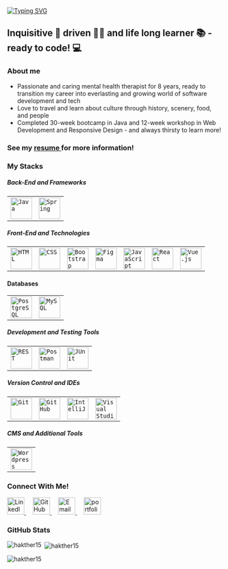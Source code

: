 <body>
<section>
<a href="https://git.io/typing-svg"><img src="https://readme-typing-svg.demolab.com?font=DynaPuff&size=30&duration=2500&pause=1000&color=FF0DA9&center=true&vCenter=true&width=500&height=100&lines=Hello+World!+I'm+Sina+%F0%9F%91%8B;+Welcome+to+my+GitHub!+%F0%9F%90%88%E2%80%8D%E2%AC%9B" alt="Typing SVG" /></a>
</section>
<section>
  <h2>Inquisitive 🧐 driven 💪🏼 and life long learner 📚 - ready to code! 💻</h2>
  <h3>About me</h3>
  <ul>
    <li>Passionate and caring mental health therapist for 8 years, ready to transition my career into everlasting and growing world of software development and tech</li>
    <li>Love to travel and learn about culture through history, scenery, food, and people</li>
    <li>Completed 30-week bootcamp in Java and 12-week workshop in Web Development and Responsive Design - and always thirsty to learn more!</li>
  </ul>
  <h3>See my <a href="https://drive.google.com/file/d/1OuWreS_nw9vmj-bwF1fM1GjaKk6i8iqS/view?usp=sharing" alt="my resume" target="blank">resume </a>for more information!</h3>
  <h3>My Stacks</h3>
  <h5>Back-End and Frameworks</h5>
  <div >
	<table>
		<tr>
			<td><code><img width="50" src="https://user-images.githubusercontent.com/25181517/117201156-9a724800-adec-11eb-9a9d-3cd0f67da4bc.png" alt="Java" title="Java"/></code></td>
			<td><code><img width="50" src="https://user-images.githubusercontent.com/25181517/117201470-f6d56780-adec-11eb-8f7c-e70e376cfd07.png" alt="Spring" title="Spring"/></code></td>
		</tr>
	</table>
</div>
  <h5>Front-End and Technologies</h5>
  <div >
	<table>
		<tr>
			<td><code><img width="50" src="https://user-images.githubusercontent.com/25181517/192158954-f88b5814-d510-4564-b285-dff7d6400dad.png" alt="HTML" title="HTML"/></code></td>
			<td><code><img width="50" src="https://user-images.githubusercontent.com/25181517/183898674-75a4a1b1-f960-4ea9-abcb-637170a00a75.png" alt="CSS" title="CSS"/></code></td>
			<td><code><img width="50" src="https://user-images.githubusercontent.com/25181517/183898054-b3d693d4-dafb-4808-a509-bab54cf5de34.png" alt="Bootstrap" title="Bootstrap"/></code></td>
			<td><code><img width="50" src="https://user-images.githubusercontent.com/25181517/189715289-df3ee512-6eca-463f-a0f4-c10d94a06b2f.png" alt="Figma" title="Figma"/></code></td>
			<td><code><img width="50" src="https://user-images.githubusercontent.com/25181517/117447155-6a868a00-af3d-11eb-9cfe-245df15c9f3f.png" alt="JavaScript" title="JavaScript"/></code></td>
			<td><code><img width="50" src="https://user-images.githubusercontent.com/25181517/183897015-94a058a6-b86e-4e42-a37f-bf92061753e5.png" alt="React" title="React"/></code></td>
			<td><code><img width="50" src="https://user-images.githubusercontent.com/25181517/117448124-a2da9800-af3e-11eb-85d2-bd1b69b65603.png" alt="Vue.js" title="Vue.js"/></code></td>
		</tr>
	</table>
</div>
  <h4>Databases</h4>
  <div >
	<table>
		<tr>
			<td><code><img width="50" src="https://user-images.githubusercontent.com/25181517/117208740-bfb78400-adf5-11eb-97bb-09072b6bedfc.png" alt="PostgreSQL" title="PostgreSQL"/></code></td>
			<td><code><img width="50" src="https://user-images.githubusercontent.com/25181517/183896128-ec99105a-ec1a-4d85-b08b-1aa1620b2046.png" alt="MySQL" title="MySQL"/></code></td>
		</tr>
	</table>
</div>
  <h5>Development and Testing Tools</h5>
  <div >
	<table>
		<tr>
			<td><code><img width="50" src="https://user-images.githubusercontent.com/25181517/192107858-fe19f043-c502-4009-8c47-476fc89718ad.png" alt="REST" title="REST"/></code></td>
			<td><code><img width="50" src="https://user-images.githubusercontent.com/25181517/192109061-e138ca71-337c-4019-8d42-4792fdaa7128.png" alt="Postman" title="Postman"/></code></td>
			<td><code><img width="50" src="https://user-images.githubusercontent.com/25181517/117533873-484d4480-afef-11eb-9fad-67c8605e3592.png" alt="JUnit" title="JUnit"/></code></td>
		</tr>
	</table>
</div>
  <h5>Version Control and IDEs</h5>
  <div >
	<table>
		<tr>
			<td><code><img width="50" src="https://user-images.githubusercontent.com/25181517/192108372-f71d70ac-7ae6-4c0d-8395-51d8870c2ef0.png" alt="Git" title="Git"/></code></td>
			<td><code><img width="50" src="https://user-images.githubusercontent.com/25181517/192108374-8da61ba1-99ec-41d7-80b8-fb2f7c0a4948.png" alt="GitHub" title="GitHub"/></code></td>
			<td><code><img width="50" src="https://user-images.githubusercontent.com/25181517/192108890-200809d1-439c-4e23-90d3-b090cf9a4eea.png" alt="IntelliJ" title="IntelliJ"/></code></td>
			<td><code><img width="50" src="https://user-images.githubusercontent.com/25181517/192108891-d86b6220-e232-423a-bf5f-90903e6887c3.png" alt="Visual Studio Code" title="Visual Studio Code"/></code></td>
		</tr>
	</table>
</div>
  <h5>CMS and Additional Tools</h5>
  <div >
	<table>
		<tr>
			<td><code><img width="50" src="https://user-images.githubusercontent.com/25181517/192158957-b1256181-356c-46a3-beb9-487af08a6266.png" alt="Wordpress" title="Wordpress"/></code></td>
		</tr>
	</table>
</div>
</section>

<section>
<h3>Connect With Me!</h3>

<p>
  <a href="https://www.linkedin.com/in/hashinaakther/" target="blank">
    <img src="https://img.icons8.com/ios-filled/50/ffffff/linkedin.png" width="40px" alt="LinkedIn"/>
  </a>
  &nbsp; &nbsp;
  <a href="https://github.com/hakther15/" target="blank">
    <img src="https://img.icons8.com/ios-filled/50/ffffff/github.png" width="40px" alt="GitHub"/>
  </a>
  &nbsp; &nbsp;
  <a href="mailto:hakther15@gmail.com" target="blank">
    <img src="https://img.icons8.com/ios-filled/50/ffffff/gmail.png" width="40px" alt="Email"/>
  </a>
  &nbsp; &nbsp;
  <a href="https://developer-sina.netlify.app/" target="blank">
    <img src="https://i.pinimg.com/736x/54/d5/18/54d5185861df2209af2f6b85c0418d3d.jpg" width="40px" alt="portfolio"/>
  </a>
</p>
  </section>
  <section>
<h3>GitHub Stats</h3>
<p><img align="left" src="https://github-readme-stats.vercel.app/api/top-langs?username=hakther15&show_icons=true&locale=en&layout=compact" alt="hakther15" /></p>
<p>&nbsp;<img align="center" src="https://github-readme-stats.vercel.app/api?username=hakther15&show_icons=true&locale=en" alt="hakther15" /></p>
<p><img align="center" src="https://github-readme-streak-stats.herokuapp.com/?user=hakther15&" alt="hakther15" /></p>
  </section>
</body>
